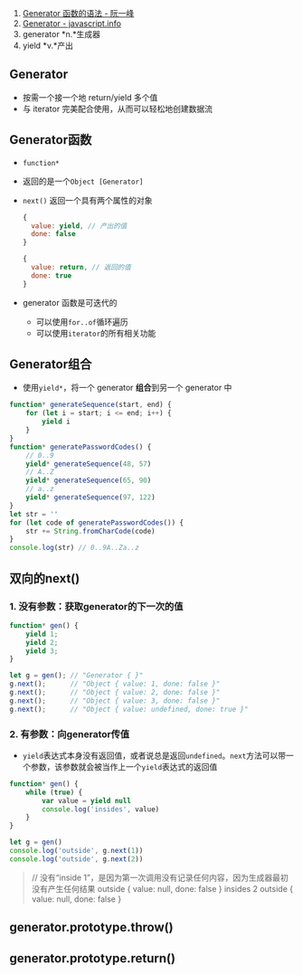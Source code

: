 1. [Generator 函数的语法 - 阮一峰](https://github.com/ruanyf/es6tutorial/blob/gh-pages/docs/generator.md)
2. [Generator - javascript.info](https://zh.javascript.info/generators#generator-han-shu)
3. generator *n.*生成器
4. yield *v.*产出

## Generator

- 按需一个接一个地 return/yield 多个值
- 与 iterator 完美配合使用，从而可以轻松地创建数据流

## Generator函数

- `function*`

- 返回的是一个`Object [Generator]`

- `next()` 返回一个具有两个属性的对象

  ```javascript
  {
  	value: yield, // 产出的值
  	done: false
  }
  ```
  
  ```javascript
  {
  	value: return, // 返回的值
  	done: true
  }
  ```
  
- generator 函数是可迭代的

  - 可以使用`for..of`循环遍历
  - 可以使用`iterator`的所有相关功能

## Generator组合

- 使用`yield*`，将一个 generator **组合**到另一个 generator 中

```javascript
function* generateSequence(start, end) {
    for (let i = start; i <= end; i++) {
        yield i
    }
}
function* generatePasswordCodes() {
    // 0..9
    yield* generateSequence(48, 57)
    // A..Z
    yield* generateSequence(65, 90)
    // a..z
    yield* generateSequence(97, 122)
}
let str = ''
for (let code of generatePasswordCodes()) {
    str += String.fromCharCode(code)
}
console.log(str) // 0..9A..Za..z
```

## 双向的next()

### 1. 没有参数：获取generator的下一次的值

```js
function* gen() { 
    yield 1;
    yield 2;
    yield 3;
}

let g = gen(); // "Generator { }"
g.next();      // "Object { value: 1, done: false }"
g.next();      // "Object { value: 2, done: false }"
g.next();      // "Object { value: 3, done: false }"
g.next();      // "Object { value: undefined, done: true }"
```

### 2. 有参数：向generator传值

- `yield`表达式本身没有返回值，或者说总是返回`undefined`。`next`方法可以带一个参数，该参数就会被当作上一个`yield`表达式的返回值

```js
function* gen() {
    while (true) {
        var value = yield null
        console.log('insides', value)
    }
}

let g = gen()
console.log('outside', g.next(1))
console.log('outside', g.next(2))
```

> // 没有“inside 1”，是因为第一次调用没有记录任何内容，因为生成器最初没有产生任何结果
> outside { value: null, done: false }
> insides 2
> outside { value: null, done: false }

## generator.prototype.throw()

## generator.prototype.return()

